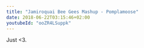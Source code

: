 ```yaml
---
title: "Jamiroquai Bee Gees Mashup - Pomplamoose"
date: 2018-06-22T03:15:46+02:00
youtubeId: "ooZR4LSuppk"
---
```


Just <3.
